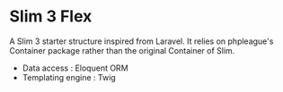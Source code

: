 # Slim 3 Flex

A Slim 3 starter structure inspired from Laravel. It relies on phpleague's Container package rather than the original Container of Slim.

- Data access : Eloquent ORM
- Templating engine : Twig

